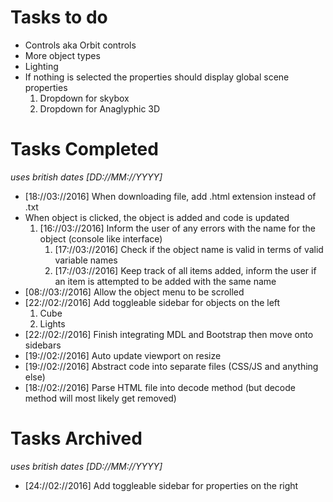 # Tasks to do
<ul>
  <li>Controls aka Orbit controls</li>
  <li>More object types</li>
  <li>Lighting</li>
  <li>
    If nothing is selected the properties should display global scene properties
    <ol>
      <li>Dropdown for skybox</li>
      <li>Dropdown for Anaglyphic 3D</li>
    </ol>
  </li>
</ul>


# Tasks Completed
<p><i>uses british dates [DD://MM://YYYY]</i></p>
<ul>
  <li>[18://03://2016] When downloading file, add .html extension instead of .txt</li>
  <li>
    When object is clicked, the object is added and code is updated
    <ol>
      <li>
        [16://03://2016] Inform the user of any errors with the name for the object (console like interface)
        <ol>
          <li>[17://03://2016] Check if the object name is valid in terms of valid variable names</li>
          <li>[17://03://2016] Keep track of all items added, inform the user if an item is attempted to be added with the same name</li>
        </ol>
      </li>
    </ol>
  </li>
  <li>[08://03://2016] Allow the object menu to be scrolled</li>
  <li>[22://02://2016] 
    Add toggleable sidebar for objects on the left
    <ol>
      <li>Cube</li>
      <li>Lights</li>
    </ol>
  </li>
  <li>[22://02://2016] Finish integrating MDL and Bootstrap then move onto sidebars</li>
  <li>[19://02://2016] Auto update viewport on resize</li>
  <li>[19://02://2016] Abstract code into separate files (CSS/JS and anything else)</li>
  <li>[18://02://2016] Parse HTML file into decode method (but decode method will most likely get removed)</li>
</ul>

# Tasks Archived
<p><i>uses british dates [DD://MM://YYYY]</i></p>
<ul>
  <li>[24://02://2016] Add toggleable sidebar for properties on the right</li>
</ul>
